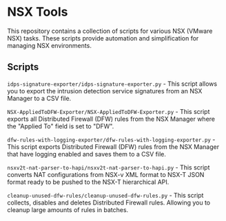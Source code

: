# NSX Tools

This repository contains a collection of scripts for various NSX (VMware NSX) tasks. These scripts provide automation and simplification for managing NSX environments.

## Scripts
`idps-signature-exporter/idps-signature-exporter.py` - This script allows you to export the intrusion detection service signatures from an NSX Manager to a CSV file.

`NSX-AppliedToDFW-Exporter/NSX-AppliedToDFW-Exporter.py` - This script exports all Distributed Firewall (DFW) rules from the NSX Manager where the "Applied To" field is set to "DFW".

`dfw-rules-with-logging-exporter/dfw-rules-with-logging-exporter.py` - This script exports Distributed Firewall (DFW) rules from the NSX Manager that have logging enabled and saves them to a CSV file.

`nsxv2t-nat-parser-to-hapi/nsxv2t-nat-parser-to-hapi.py` - This script converts NAT configurations from NSX-v XML format to NSX-T JSON format ready to be pushed to the NSX-T hierarchical API.

`cleanup-unused-dfw-rules/cleanup-unused-dfw-rules.py` - This script collects, disables and deletes Distributed Firewall rules. Allowing you to cleanup large amounts of rules in batches.